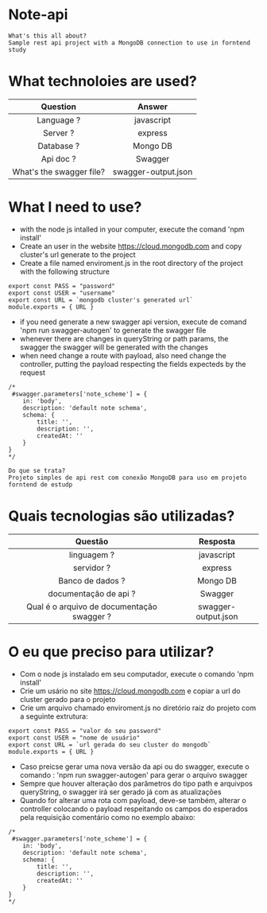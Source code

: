 # Note-api
```
What's this all about?
Sample rest api project with a MongoDB connection to use in forntend study
```
# What technoloies are used?
|       **Question**       |     **Answer**      |
| :----------------------: | :-----------------: |
|        Language ?        |     javascript      |
|         Server ?         |       express       |
|        Database ?        |      Mongo DB       |
|        Api doc ?         |       Swagger       |
| What's the swagger file? | swagger-output.json |
# What I need to use? 
- with the node js intalled in your computer, execute the comand 'npm install'
- Create an user in the website https://cloud.mongodb.com and copy cluster's url generate to the project
- Create a file named enviroment.js in the root directory of the project  with the following structure
```
export const PASS = "password"
export const USER = "username"
export const URL = `mongodb cluster's generated url`
module.exports = { URL }
```

- if you need generate a new swagger api version, execute de comand 'npm run swagger-autogen' to generate the swagger file
- whenever there are changes in queryString or path params, the swagger the swagger will be generated with the changes
- when need change a route with payload, also need change the controller, putting the payload respecting the fields expecteds by the request
 
```
/* 
 #swagger.parameters['note_scheme'] = {
    in: 'body',
    description: 'default note schema',
    schema: {
        title: '',
        description: '', 
        createdAt: ''
    }
} 
*/
```

```
Do que se trata?
Projeto simples de api rest com conexão MongoDB para uso em projeto forntend de estudp
```
# Quais tecnologias são utilizadas?  
|                **Questão**                 |    **Resposta**     |
| :----------------------------------------: | :-----------------: |
|                linguagem ?                 |     javascript      |
|                 servidor ?                 |       express       |
|              Banco de dados ?              |      Mongo DB       |
|           documentação de api ?            |       Swagger       |
| Qual é o arquivo de documentação swagger ? | swagger-output.json |

# O eu que preciso para utilizar?  
- Com o node js instalado em seu computador, execute o comando 'npm install'
- Crie um usário no site https://cloud.mongodb.com e copiar a url do cluster gerado para o projeto
- Crie um arquivo chamado enviroment.js no diretório raiz do projeto com a seguinte extrutura:

```
export const PASS = "valor do seu password"
export const USER = "nome de usuário"
export const URL = `url gerada do seu cluster do mongodb`
module.exports = { URL }
```

- Caso preicse gerar uma nova versão da api ou do swagger, execute o comando : 'npm run swagger-autogen' para gerar o arquivo swagger
- Sempre que houver alteração dos parâmetros do tipo path e arquivpos queryString, o swagger irá ser gerado já com as atualizações
- Quando for alterar uma rota com payload, deve-se também, alterar o controller colocando o payload respeitando os campos do esperados pela requisição comentário como no exemplo abaixo:
 
```
/* 
 #swagger.parameters['note_scheme'] = {
    in: 'body',
    description: 'default note schema',
    schema: {
        title: '',
        description: '', 
        createdAt: ''
    }
} 
*/
```